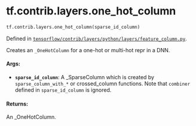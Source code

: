 <div itemscope itemtype="http://developers.google.com/ReferenceObject">
<meta itemprop="name" content="tf.contrib.layers.one_hot_column" />
<meta itemprop="path" content="Stable" />
</div>

# tf.contrib.layers.one_hot_column

``` python
tf.contrib.layers.one_hot_column(sparse_id_column)
```



Defined in [`tensorflow/contrib/layers/python/layers/feature_column.py`](/code/stable/tensorflow/contrib/layers/python/layers/feature_column.py).

Creates an `_OneHotColumn` for a one-hot or multi-hot repr in a DNN.

#### Args:

* <b>`sparse_id_column`</b>: A _SparseColumn which is created by
      `sparse_column_with_*`
      or crossed_column functions. Note that `combiner` defined in
      `sparse_id_column` is ignored.


#### Returns:

An _OneHotColumn.